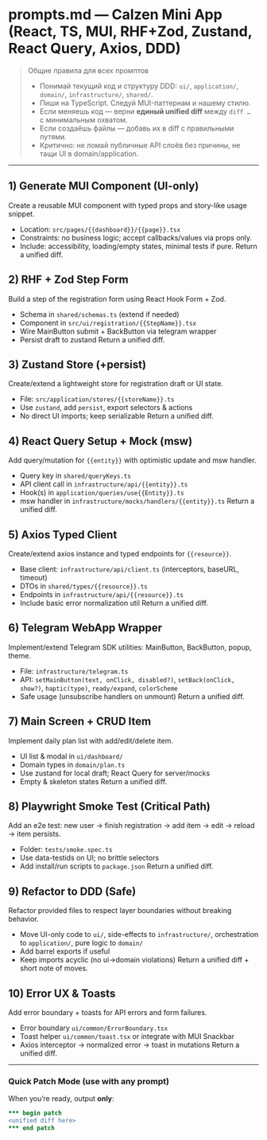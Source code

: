 # prompts.md — Calzen Mini App (React, TS, MUI, RHF+Zod, Zustand, React Query, Axios, DDD)

> Общие правила для всех промптов  
> - Понимай текущий код и структуру DDD: `ui/`, `application/`, `domain/`, `infrastructure/`, `shared/`.  
> - Пиши на TypeScript. Следуй MUI-паттернам и нашему стилю.  
> - Если меняешь код — верни **единый unified diff** между ```diff … ``` с минимальным охватом.  
> - Если создаёшь файлы — добавь их в diff с правильными путями.  
> - Критично: не ломай публичные API слоёв без причины, не тащи UI в domain/application.

---

## 1) Generate MUI Component (UI-only)
Create a reusable MUI component with typed props and story-like usage snippet.
- Location: `src/pages/{{dashboard}}/{{page}}.tsx`
- Constraints: no business logic; accept callbacks/values via props only.
- Include: accessibility, loading/empty states, minimal tests if pure.
Return a unified diff.

## 2) RHF + Zod Step Form
Build a step of the registration form using React Hook Form + Zod.
- Schema in `shared/schemas.ts` (extend if needed)
- Component in `src/ui/registration/{{StepName}}.tsx`
- Wire MainButton submit + BackButton via telegram wrapper
- Persist draft to zustand
Return a unified diff.

## 3) Zustand Store (+persist)
Create/extend a lightweight store for registration draft or UI state.
- File: `src/application/stores/{{storeName}}.ts`
- Use `zustand`, add `persist`, export selectors & actions
- No direct UI imports; keep serializable
Return a unified diff.

## 4) React Query Setup + Mock (msw)
Add query/mutation for `{{entity}}` with optimistic update and msw handler.
- Query key in `shared/queryKeys.ts`
- API client call in `infrastructure/api/{{entity}}.ts`
- Hook(s) in `application/queries/use{{Entity}}.ts`
- msw handler in `infrastructure/mocks/handlers/{{entity}}.ts`
Return a unified diff.

## 5) Axios Typed Client
Create/extend axios instance and typed endpoints for `{{resource}}`.
- Base client: `infrastructure/api/client.ts` (interceptors, baseURL, timeout)
- DTOs in `shared/types/{{resource}}.ts`
- Endpoints in `infrastructure/api/{{resource}}.ts`
- Include basic error normalization util
Return a unified diff.

## 6) Telegram WebApp Wrapper
Implement/extend Telegram SDK utilities: MainButton, BackButton, popup, theme.
- File: `infrastructure/telegram.ts`
- API: `setMainButton(text, onClick, disabled?)`, `setBack(onClick, show?)`, `haptic(type)`, `ready/expand`, `colorScheme`
- Safe usage (unsubscribe handlers on unmount)
Return a unified diff.

## 7) Main Screen + CRUD Item
Implement daily plan list with add/edit/delete item.
- UI list & modal in `ui/dashboard/`
- Domain types in `domain/plan.ts`
- Use zustand for local draft; React Query for server/mocks
- Empty & skeleton states
Return a unified diff.

## 8) Playwright Smoke Test (Critical Path)
Add an e2e test: new user → finish registration → add item → edit → reload → item persists.
- Folder: `tests/smoke.spec.ts`
- Use data-testids on UI; no brittle selectors
- Add install/run scripts to `package.json`
Return a unified diff.

## 9) Refactor to DDD (Safe)
Refactor provided files to respect layer boundaries without breaking behavior.
- Move UI-only code to `ui/`, side-effects to `infrastructure/`, orchestration to `application/`, pure logic to `domain/`
- Add barrel exports if useful
- Keep imports acyclic (no ui→domain violations)
Return a unified diff + short note of moves.

## 10) Error UX & Toasts
Add error boundary + toasts for API errors and form failures.
- Error boundary `ui/common/ErrorBoundary.tsx`
- Toast helper `ui/common/toast.tsx` or integrate with MUI Snackbar
- Axios interceptor → normalized error → toast in mutations
Return a unified diff.

---

### Quick Patch Mode (use with any prompt)
When you’re ready, output **only**:
```diff
*** begin patch
<unified diff here>
*** end patch